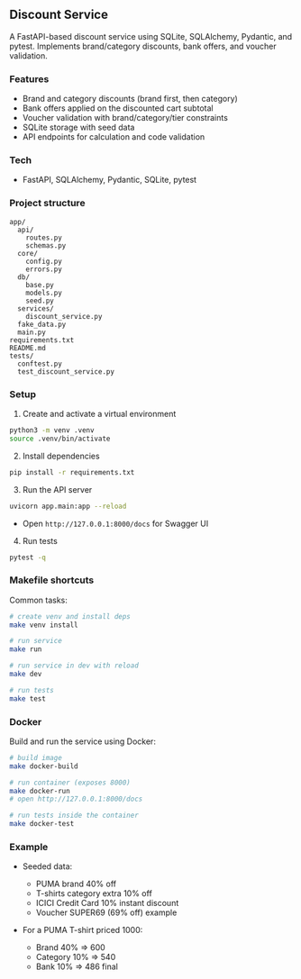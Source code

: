 ## Discount Service

A FastAPI-based discount service using SQLite, SQLAlchemy, Pydantic, and pytest. Implements brand/category discounts, bank offers, and voucher validation.

### Features
- Brand and category discounts (brand first, then category)
- Bank offers applied on the discounted cart subtotal
- Voucher validation with brand/category/tier constraints
- SQLite storage with seed data
- API endpoints for calculation and code validation

### Tech
- FastAPI, SQLAlchemy, Pydantic, SQLite, pytest

### Project structure
```
app/
  api/
    routes.py
    schemas.py
  core/
    config.py
    errors.py
  db/
    base.py
    models.py
    seed.py
  services/
    discount_service.py
  fake_data.py
  main.py
requirements.txt
README.md
tests/
  conftest.py
  test_discount_service.py
```

### Setup

1) Create and activate a virtual environment
```bash
python3 -m venv .venv
source .venv/bin/activate
```

2) Install dependencies
```bash
pip install -r requirements.txt
```

3) Run the API server
```bash
uvicorn app.main:app --reload
```
- Open `http://127.0.0.1:8000/docs` for Swagger UI

4) Run tests
```bash
pytest -q
```

### Makefile shortcuts

Common tasks:
```bash
# create venv and install deps
make venv install

# run service
make run

# run service in dev with reload
make dev

# run tests
make test
```

### Docker

Build and run the service using Docker:
```bash
# build image
make docker-build

# run container (exposes 8000)
make docker-run
# open http://127.0.0.1:8000/docs

# run tests inside the container
make docker-test
```

### Example
- Seeded data:
  - PUMA brand 40% off
  - T-shirts category extra 10% off
  - ICICI Credit Card 10% instant discount
  - Voucher SUPER69 (69% off) example

- For a PUMA T-shirt priced 1000:
  - Brand 40% => 600
  - Category 10% => 540
  - Bank 10% => 486 final
